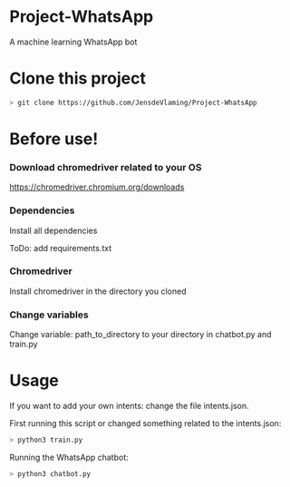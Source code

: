 # Project-WhatsApp
A machine learning WhatsApp bot

# Clone this project
```bash
> git clone https://github.com/JensdeVlaming/Project-WhatsApp
```

# Before use!
### Download chromedriver related to your OS
https://chromedriver.chromium.org/downloads

### Dependencies
Install all dependencies

ToDo: add requirements.txt

### Chromedriver
Install chromedriver in the directory you cloned

### Change variables
Change variable: path_to_directory to your directory in chatbot.py and train.py

# Usage
If you want to add your own intents: change the file intents.json.

First running this script or changed something related to the intents.json:
```bash
> python3 train.py
```

Running the WhatsApp chatbot:
```bash
> python3 chatbot.py
```
